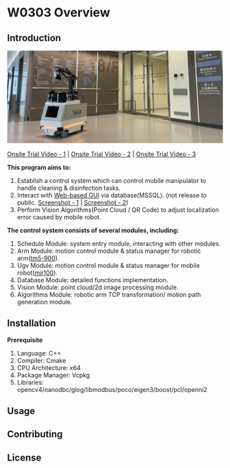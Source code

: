 # W0303 Overview

## Introduction

![RobotApperance](doc/resources/robot_apperance_1.jpg)

[Onsite Trial Video - 1](https://youtu.be/3_yQ5s5oSw4) | [Onsite Trial Video - 2](https://youtu.be/yljeNZbJ-PU) | [Onsite Trial Video - 3](https://youtu.be/IBontb4xmpU)

**This program aims to:**

1. Establish a control system which can control mobile manipulator to handle cleaning & disinfection tasks.
2. Interact with [Web-based GUI](https://robot.willsonic.com/) via database(MSSQL). (not release to public. [Screenshot - 1](doc/resources/screenshot_publish_schedule.png) | [Screenshot - 2](doc/resources/screenshot_job_record.png))
3. Perform Vision Algorithms(Point Cloud / QR Code) to adjust localization error caused by mobile robot.

**The control system consists of several modules, including:**

1. Schedule Module: system entry module, interacting with other modules.
2. Arm Module: motion control module & status manager for robotic arm([tm5-900](https://www.tm-robot.com/en/regular-payload/)).
3. Ugv Module: motion control module & status manager for mobile robot([mir100](https://www.mobile-industrial-robots.com/solutions/robots/mir100/)).
4. Database Module: detailed functions implementation.
5. Vision Module: point cloud/2d image processing module.
6. Algorithms Module: robotic arm TCP transformation/ motion path generation module.

## Installation

**Prerequisite**

1. Language: C++
2. Compiler: Cmake
3. CPU Architecture: x64
4. Package Manager: Vcpkg
5. Libraries: opencv4/nanodbc/glog/libmodbus/poco/eigen3/boost/pcl/openni2

## Usage

## Contributing

## License